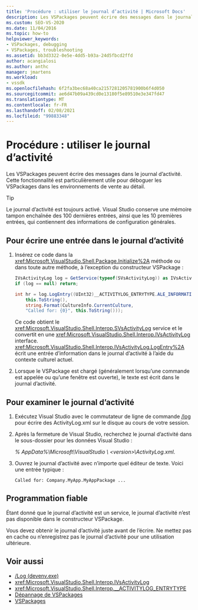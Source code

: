 ```yaml
---
title: 'Procédure : utiliser le journal d’activité | Microsoft Docs'
description: Les VSPackages peuvent écrire des messages dans le journal d’activité. Découvrez comment utiliser le journal d’activité pour déboguer les VSPackages dans les environnements de vente au détail.
ms.custom: SEO-VS-2020
ms.date: 11/04/2016
ms.topic: how-to
helpviewer_keywords:
- VSPackages, debugging
- VSPackages, troubleshooting
ms.assetid: bb3d3322-0e5e-4dd5-b93a-24d5fbcd2ffd
author: acangialosi
ms.author: anthc
manager: jmartens
ms.workload:
- vssdk
ms.openlocfilehash: 6f2fa3bec68a40ca2157281205781900b6f4d050
ms.sourcegitcommit: ae6d47b09a439cd0e13180f5e89510e3e347fd47
ms.translationtype: MT
ms.contentlocale: fr-FR
ms.lasthandoff: 02/08/2021
ms.locfileid: "99883348"
---
```

# <a name="how-to-use-the-activity-log"></a>Procédure : utiliser le journal d’activité
Les VSPackages peuvent écrire des messages dans le journal d’activité. Cette fonctionnalité est particulièrement utile pour déboguer les VSPackages dans les environnements de vente au détail.

> [!TIP]
> Le journal d’activité est toujours activé. Visual Studio conserve une mémoire tampon enchaînée des 100 dernières entrées, ainsi que les 10 premières entrées, qui contiennent des informations de configuration générales.

## <a name="to-write-an-entry-to-the-activity-log"></a>Pour écrire une entrée dans le journal d’activité

1. Insérez ce code dans la <xref:Microsoft.VisualStudio.Shell.Package.Initialize%2A> méthode ou dans toute autre méthode, à l’exception du constructeur VSPackage :

    ```csharp
    IVsActivityLog log = GetService(typeof(SVsActivityLog)) as IVsActivityLog;
    if (log == null) return;

    int hr = log.LogEntry((UInt32)__ACTIVITYLOG_ENTRYTYPE.ALE_INFORMATION,
        this.ToString(),
        string.Format(CultureInfo.CurrentCulture,
        "Called for: {0}", this.ToString()));
    ```

     Ce code obtient le <xref:Microsoft.VisualStudio.Shell.Interop.SVsActivityLog> service et le convertit en une <xref:Microsoft.VisualStudio.Shell.Interop.IVsActivityLog> interface. <xref:Microsoft.VisualStudio.Shell.Interop.IVsActivityLog.LogEntry%2A> écrit une entrée d’information dans le journal d’activité à l’aide du contexte culturel actuel.

2. Lorsque le VSPackage est chargé (généralement lorsqu’une commande est appelée ou qu’une fenêtre est ouverte), le texte est écrit dans le journal d’activité.

## <a name="to-examine-the-activity-log"></a>Pour examiner le journal d’activité

1. Exécutez Visual Studio avec le commutateur de ligne de commande [/log](../ide/reference/log-devenv-exe.md) pour écrire des ActivityLog.xml sur le disque au cours de votre session.

2. Après la fermeture de Visual Studio, recherchez le journal d’activité dans le sous-dossier pour les données Visual Studio :

   <em> *% AppData%</em>\Microsoft\VisualStudio \\ \<version>\ActivityLog.xml*.

3. Ouvrez le journal d’activité avec n’importe quel éditeur de texte. Voici une entrée typique :

   ```
   Called for: Company.MyApp.MyAppPackage ...
   ```

## <a name="robust-programming"></a>Programmation fiable

Étant donné que le journal d’activité est un service, le journal d’activité n’est pas disponible dans le constructeur VSPackage.

Vous devez obtenir le journal d’activité juste avant de l’écrire. Ne mettez pas en cache ou n’enregistrez pas le journal d’activité pour une utilisation ultérieure.

## <a name="see-also"></a>Voir aussi

- [/Log (devenv.exe)](../ide/reference/log-devenv-exe.md)
- <xref:Microsoft.VisualStudio.Shell.Interop.IVsActivityLog>
- <xref:Microsoft.VisualStudio.Shell.Interop.__ACTIVITYLOG_ENTRYTYPE>
- [Dépannage de VSPackages](../extensibility/troubleshooting-vspackages.md)
- [VSPackages](../extensibility/internals/vspackages.md)
